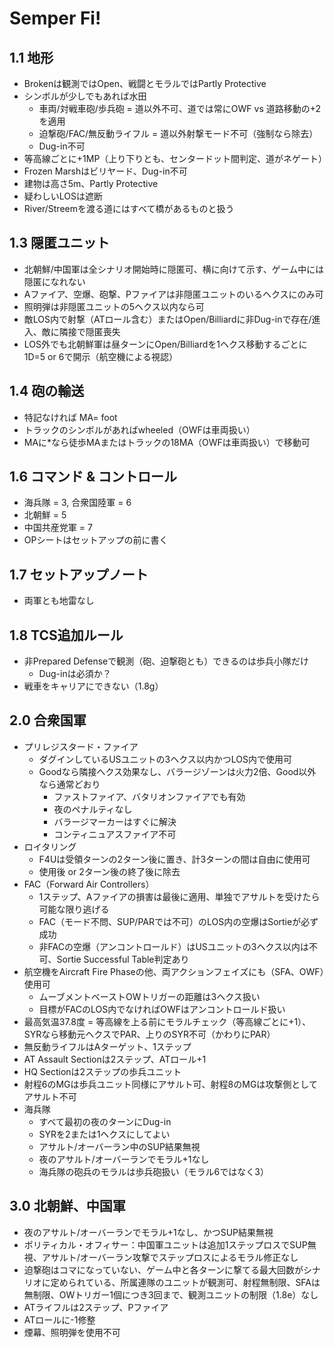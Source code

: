 # Semper Fi!

## 1.1 地形
- Brokenは観測ではOpen、戦闘とモラルではPartly Protective
- シンボルが少しでもあれば水田
  - 車両/対戦車砲/歩兵砲 = 道以外不可、道では常にOWF vs 道路移動の+2を適用
  - 迫撃砲/FAC/無反動ライフル = 道以外射撃モード不可（強制なら除去）
  - Dug-in不可
- 等高線ごとに+1MP（上り下りとも、センタードット間判定、道がネゲート）
- Frozen Marshはビリヤード、Dug-in不可
- 建物は高さ5m、Partly Protective
- 疑わしいLOSは遮断
- River/Streemを渡る道にはすべて橋があるものと扱う

## 1.3 隠匿ユニット
- 北朝鮮/中国軍は全シナリオ開始時に隠匿可、横に向けて示す、ゲーム中には隠匿になれない
- Aファイア、空爆、砲撃、Pファイアは非隠匿ユニットのいるヘクスにのみ可
- 照明弾は非隠匿ユニットの5ヘクス以内なら可
- 敵LOS内で射撃（ATロール含む）またはOpen/Billiardに非Dug-inで存在/進入、敵に隣接で隠匿喪失
- LOS外でも北朝鮮軍は昼ターンにOpen/Billiardを1ヘクス移動するごとに1D=5 or 6で開示（航空機による視認）

## 1.4 砲の輸送
- 特記なければ MA= foot
- トラックのシンボルがあればwheeled（OWFは車両扱い）
- MAに*なら徒歩MAまたはトラックの18MA（OWFは車両扱い）で移動可

## 1.6 コマンド & コントロール 
- 海兵隊 = 3, 合衆国陸軍 = 6
- 北朝鮮 = 5
- 中国共産党軍 = 7
- OPシートはセットアップの前に書く

## 1.7 セットアップノート
- 両軍とも地雷なし

## 1.8 TCS追加ルール
- 非Prepared Defenseで観測（砲、迫撃砲とも）できるのは歩兵小隊だけ
  - Dug-inは必須か？
- 戦車をキャリアにできない（1.8g）

## 2.0 合衆国軍

- プリレジスタード・ファイア
  - ダグインしているUSユニットの3ヘクス以内かつLOS内で使用可
  - Goodなら隣接へクス効果なし、バラージゾーンは火力2倍、Good以外なら通常どおり
    - ファストファイア、バタリオンファイアでも有効
    - 夜のペナルティなし
    - バラージマーカーはすぐに解決
    - コンティニュアスファイア不可
- ロイタリング
  - F4Uは受領ターンの2ターン後に置き、計3ターンの間は自由に使用可
  - 使用後 or 2ターン後の終了後に除去
- FAC（Forward Air Controllers）
  - 1ステップ、Aファイアの損害は最後に適用、単独でアサルトを受けたら可能な限り逃げる
  - FAC（モード不問、SUP/PARでは不可）のLOS内の空爆はSortieが必ず成功
  - 非FACの空爆（アンコントロールド）はUSユニットの3ヘクス以内は不可、Sortie Successful Table判定あり
- 航空機をAircraft Fire Phaseの他、両アクションフェイズにも（SFA、OWF）使用可
  - ムーブメントベーストOWトリガーの距離は3ヘクス扱い
  - 目標がFACのLOS内でなければOWFはアンコントロールド扱い
- 最高気温37.8度 = 等高線を上る前にモラルチェック（等高線ごとに+1）、SYRなら移動元ヘクスでPAR、上りのSYR不可（かわりにPAR）
- 無反動ライフルはAターゲット、1ステップ
- AT Assault Sectionは2ステップ、ATロール+1
- HQ Sectionは2ステップの歩兵ユニット
- 射程6のMGは歩兵ユニット同様にアサルト可、射程8のMGは攻撃側としてアサルト不可
- 海兵隊
  - すべて最初の夜のターンにDug-in
  - SYRを2または1ヘクスにしてよい
  - アサルト/オーバーラン中のSUP結果無視
  - 夜のアサルト/オーバーランでモラル+1なし
  - 海兵隊の砲兵のモラルは歩兵砲扱い（モラル6ではなく3）

## 3.0 北朝鮮、中国軍
- 夜のアサルト/オーバーランでモラル+1なし、かつSUP結果無視
- ポリティカル・オフィサー：中国軍ユニットは追加1ステップロスでSUP無視、アサルト/オーバーラン攻撃でステップロスによるモラル修正なし
- 迫撃砲はコマになっていない、ゲーム中と各ターンに撃てる最大回数がシナリオに定められている、所属連隊のユニットが観測可、射程無制限、SFAは無制限、OWトリガー1個につき3回まで、観測ユニットの制限（1.8e）なし
- ATライフルは2ステップ、Pファイア
- ATロールに-1修整
- 煙幕、照明弾を使用不可
